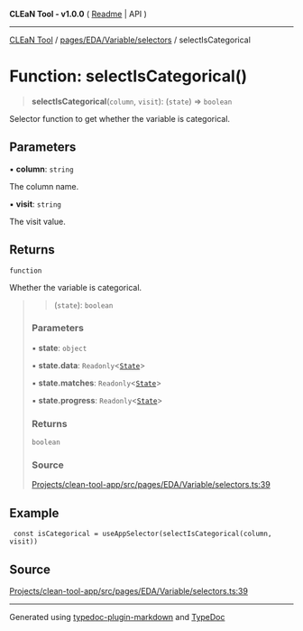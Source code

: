 **CLEaN Tool - v1.0.0** ( [Readme](../../../../../README.md) \| API )

***

[CLEaN Tool](../../../../../modules.md) / [pages/EDA/Variable/selectors](../README.md) / selectIsCategorical

# Function: selectIsCategorical()

> **selectIsCategorical**(`column`, `visit`): (`state`) => `boolean`

Selector function to get whether the variable is categorical.

## Parameters

▪ **column**: `string`

The column name.

▪ **visit**: `string`

The visit value.

## Returns

`function`

Whether the variable is categorical.

> > (`state`): `boolean`
>
> ### Parameters
>
> ▪ **state**: `object`
>
> ▪ **state.data**: `Readonly`\<[`State`](../../../../../reducers/data/interfaces/State.md)\>
>
> ▪ **state.matches**: `Readonly`\<[`State`](../../../../../selectors/progress/private/interfaces/State.md)\>
>
> ▪ **state.progress**: `Readonly`\<[`State`](../../../../../selectors/progress/private/interfaces/State.md)\>
>
> ### Returns
>
> `boolean`
>
> ### Source
>
> [Projects/clean-tool-app/src/pages/EDA/Variable/selectors.ts:39](https://github.com/yuckyh/clean-tool-app/)
>

## Example

```tsx
 const isCategorical = useAppSelector(selectIsCategorical(column, visit))
```

## Source

[Projects/clean-tool-app/src/pages/EDA/Variable/selectors.ts:39](https://github.com/yuckyh/clean-tool-app/)

***

Generated using [typedoc-plugin-markdown](https://www.npmjs.com/package/typedoc-plugin-markdown) and [TypeDoc](https://typedoc.org/)
